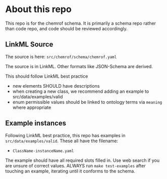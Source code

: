 # About this repo

This repo is for the chemrof schema. It is primarily a schema repo rather than code repo,
and code should be reviewed accordingly.

## LinkML Source

The source is here: `src/chemrof/schema/chemrof.yaml`

The source is in LinkML. Other formats like JSON-Schema are derived.

This should follow LinkML best practice

- new elements SHOULD have descriptions
- when creating a new class, we recommend adding an example to src/data/examples/valid
- enum permissible values should be linked to ontology terms via `meaning` where appropriate

## Example instances

Following LinkML best practice, this repo has examples in `src/data/examples/valid`. These all have the filename:

- `ClassName-instanceName.yaml`

The example should have all required slots filled in. Use web search if you are unsure of correct values.
ALWAYS run `make test-examples` after touching an example, iterating until it conforms to the schema.

